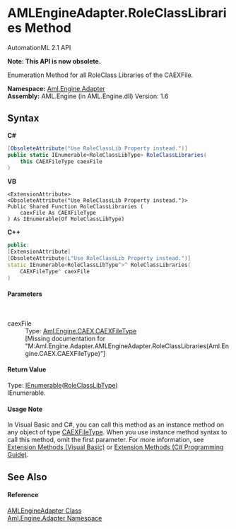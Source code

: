 # AMLEngineAdapter.RoleClassLibraries Method 
AutomationML 2.1 API 

**Note: This API is now obsolete.**

Enumeration Method for all RoleClass Libraries of the CAEXFile.

**Namespace:**&nbsp;<a href="N_Aml_Engine_Adapter">Aml.Engine.Adapter</a><br />**Assembly:**&nbsp;AML.Engine (in AML.Engine.dll) Version: 1.6

## Syntax

**C#**<br />
``` C#
[ObsoleteAttribute("Use RoleClassLib Property instead.")]
public static IEnumerable<RoleClassLibType> RoleClassLibraries(
	this CAEXFileType caexFile
)
```

**VB**<br />
``` VB
<ExtensionAttribute>
<ObsoleteAttribute("Use RoleClassLib Property instead.")>
Public Shared Function RoleClassLibraries ( 
	caexFile As CAEXFileType
) As IEnumerable(Of RoleClassLibType)
```

**C++**<br />
``` C++
public:
[ExtensionAttribute]
[ObsoleteAttribute(L"Use RoleClassLib Property instead.")]
static IEnumerable<RoleClassLibType^>^ RoleClassLibraries(
	CAEXFileType^ caexFile
)
```


#### Parameters
&nbsp;<dl><dt>caexFile</dt><dd>Type: <a href="T_Aml_Engine_CAEX_CAEXFileType">Aml.Engine.CAEX.CAEXFileType</a><br />\[Missing <param name="caexFile"/> documentation for "M:Aml.Engine.Adapter.AMLEngineAdapter.RoleClassLibraries(Aml.Engine.CAEX.CAEXFileType)"\]</dd></dl>

#### Return Value
Type: <a href="https://docs.microsoft.com/dotnet/api/system.collections.generic.ienumerable-1" target="_parent" rel="noopener noreferrer">IEnumerable</a>(<a href="T_Aml_Engine_CAEX_RoleClassLibType">RoleClassLibType</a>)<br />IEnumerable<RoleClassLibType>.

#### Usage Note
In Visual Basic and C#, you can call this method as an instance method on any object of type <a href="T_Aml_Engine_CAEX_CAEXFileType">CAEXFileType</a>. When you use instance method syntax to call this method, omit the first parameter. For more information, see <a href="https://docs.microsoft.com/dotnet/visual-basic/programming-guide/language-features/procedures/extension-methods" target="_blank" rel="noopener noreferrer">Extension Methods (Visual Basic)</a> or <a href="https://docs.microsoft.com/dotnet/csharp/programming-guide/classes-and-structs/extension-methods" target="_blank" rel="noopener noreferrer">Extension Methods (C# Programming Guide)</a>.

## See Also


#### Reference
<a href="T_Aml_Engine_Adapter_AMLEngineAdapter">AMLEngineAdapter Class</a><br /><a href="N_Aml_Engine_Adapter">Aml.Engine.Adapter Namespace</a><br />